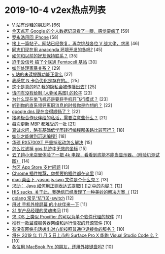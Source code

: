 # 2019-10-4 v2ex热点列表

+ [V 站有炒鞋的朋友吗](https://www.v2ex.com/t/606256#reply66) [66]
+ [今天点开 Google 的个人数据记录看了一眼，感觉要疯了](https://www.v2ex.com/t/606290#reply59) [59]
+ [罗永浩用回 iPhone](https://www.v2ex.com/t/606258#reply58) [58]
+ [接上一篇帖子，网站已经恢复，再次挑战各位 V 战大佬，求黑](https://www.v2ex.com/t/606239#reply46) [46]
+ [同志们现在用 anaconda 环境开发的多吗?](https://www.v2ex.com/t/606233#reply45) [45]
+ [如何和以前的好友保持联系？](https://www.v2ex.com/t/606227#reply35) [35]
+ [迫于没信号 搞了个联通 Femtocell 基站](https://www.v2ex.com/t/606272#reply30) [30]
+ [如何处理家暴关系？](https://www.v2ex.com/t/606271#reply29) [29]
+ [v 站的未读提醒功能正常么](https://www.v2ex.com/t/606319#reply27) [27]
+ [我感觉 N 卡负优化是存在的。](https://www.v2ex.com/t/606243#reply25) [25]
+ [这个是真的吗? 我的隐私会被传播出去?](https://www.v2ex.com/t/606245#reply25) [25]
+ [请问有没有绘制 [人物关系图] 的轮子](https://www.v2ex.com/t/606247#reply23) [23]
+ [为什么现在坐飞机还是要将手机开飞行模式？](https://www.v2ex.com/t/606326#reply23) [23]
+ [听到你的直系领导离职消息的时候你是咋想的？](https://www.v2ex.com/t/606305#reply22) [22]
+ [google dns 现在变得顺畅了？](https://www.v2ex.com/t/606311#reply22) [22]
+ [接老板合作伙伴给的私活，需要注意些什么？](https://www.v2ex.com/t/606228#reply21) [21]
+ [每次更新 MBP 都难受的一批](https://www.v2ex.com/t/606251#reply21) [21]
+ [真诚求问，略有基础低学历转行编程那条路比较可行？](https://www.v2ex.com/t/606312#reply18) [18]
+ [如何才能做到沉迷编程?](https://www.v2ex.com/t/606349#reply18) [18]
+ [华硕 RX5700XT 严重掉驱动怎么解决](https://www.v2ex.com/t/606249#reply15) [15]
+ [怎么过滤掉 gps 轨迹中无效的坐标](https://www.v2ex.com/t/606253#reply15) [15]
+ [去了趟小米店里体验了一把 4k 电视，看看到底能不能当显示器。（附验机测试图）](https://www.v2ex.com/t/606329#reply14) [14]
+ [台区 App Store 支付问题](https://www.v2ex.com/t/606244#reply13) [13]
+ [Chrome 插件推荐，你想要的插件都在这里](https://www.v2ex.com/t/606274#reply13) [13]
+ [mac 桌面下 .yasuo.js.swp 文件是个什么鬼？](https://www.v2ex.com/t/606308#reply13) [13]
+ [求助： Java 如何用正则表达式提取[[ ]]之中的内容？](https://www.v2ex.com/t/606237#reply12) [12]
+ [HIS sucks, 关于此，我确信已经发现了一种美妙的解决方案（](https://www.v2ex.com/t/606264#reply12) [12]
+ [golang 常见“坑”(3)-switch](https://www.v2ex.com/t/606327#reply12) [12]
+ [用过 手机外接屏幕 的小伙伴来一下](https://www.v2ex.com/t/606236#reply11) [11]
+ [31 岁产品经理的灵魂拷问](https://www.v2ex.com/t/606246#reply11) [11]
+ [求 iOS 上类似 Proxifier 的可以为单个软件代理的软件](https://www.v2ex.com/t/606339#reply11) [11]
+ [推荐一款监控服务器网络和运行情况的开源软件](https://www.v2ex.com/t/606248#reply10) [10]
+ [有没有网络电话拨出对方能按照普通电话接收的服务？](https://www.v2ex.com/t/606269#reply10) [10]
+ [将在 2019 年 11 月 5 日上市的 Surface Pro X 能跑 Visual Studio Code 么？](https://www.v2ex.com/t/606278#reply10) [10]
+ [各位用 MacBook Pro 的朋友，还用外接键盘吗?](https://www.v2ex.com/t/606306#reply10) [10]
